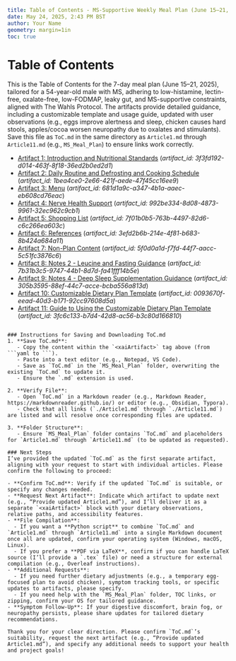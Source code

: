 ```yaml
title: Table of Contents - MS-Supportive Weekly Meal Plan (June 15–21, 2025)
date: May 24, 2025, 2:43 PM BST
author: Your Name
geometry: margin=1in
toc: true
```

# Table of Contents

This is the Table of Contents for the 7-day meal plan (June 15–21, 2025), tailored for a 54-year-old male with MS, adhering to low-histamine, lectin-free, oxalate-free, low-FODMAP, leaky gut, and MS-supportive constraints, aligned with The Wahls Protocol. The artifacts provide detailed guidance, including a customizable template and usage guide, updated with user observations (e.g., eggs improve alertness and sleep, chicken causes hard stools, apples/cocoa worsen neuropathy due to oxalates and stimulants). Save this file as `ToC.md` in the same directory as `Article1.md` through `Article11.md` (e.g., `MS_Meal_Plan`) to ensure links work correctly.

- [Artifact 1: Introduction and Nutritional Standards](./Article1.md) (*artifact_id: 3f3fd192-d014-463f-8f18-36ed2b0ed2d1*)
- [Artifact 2: Daily Routine and Defrosting and Cooking Schedule](./Article2.md) (*artifact_id: 1bea4ce0-2e66-421f-aede-47f45cc16ee9*)
- [Artifact 3: Menu](./Article3.md) (*artifact_id: 681d1a9c-a347-4b1a-aaec-eb608cd76eac*)
- [Artifact 4: Nerve Health Support](./Article4.md) (*artifact_id: 992be334-8d08-4873-9961-32ec962c9cb1*)
- [Artifact 5: Shopping List](./Article5.md) (*artifact_id: 7f01b0b5-763b-4497-82d6-c6c266ea603c*)
- [Artifact 6: References](./Article6.md) (*artifact_id: 3efd2b6b-214e-4f81-b683-8b424a684a11*)
- [Artifact 7: Non-Plan Content](./Article7.md) (*artifact_id: 5f0d0a1d-f7fd-44f7-aacc-5c51fc3876c6*)
- [Artifact 8: Notes 2 - Leucine and Fasting Guidance](./Article8.md) (*artifact_id: 7b31b3c5-9747-44b1-8d7d-fa41fff14b5e*)
- [Artifact 9: Notes 4 - Deep Sleep Supplementation Guidance](./Article9.md) (*artifact_id: 305b3595-88ef-44c7-acce-bcba556a813d*)
- [Artifact 10: Customizable Dietary Plan Template](./Article10.md) (*artifact_id: 0093670f-eead-40d3-b171-92cc97608d5a*)
- [Artifact 11: Guide to Using the Customizable Dietary Plan Template](./Article11.md) (*artifact_id: 3fc6c133-b7d4-42d8-ac56-b3c80d166810*)
```

### Instructions for Saving and Downloading ToC.md
1. **Save ToC.md**:
   - Copy the content within the `<xaiArtifact>` tag above (from ```yaml to ```).
   - Paste into a text editor (e.g., Notepad, VS Code).
   - Save as `ToC.md` in the `MS_Meal_Plan` folder, overwriting the existing `ToC.md` to update it.
   - Ensure the `.md` extension is used.

2. **Verify File**:
   - Open `ToC.md` in a Markdown reader (e.g., Markdown Reader, https://markdownreader.github.io/) or editor (e.g., Obsidian, Typora).
   - Check that all links (`./Article1.md` through `./Article11.md`) are listed and will resolve once corresponding files are updated.

3. **Folder Structure**:
   - Ensure `MS_Meal_Plan` folder contains `ToC.md` and placeholders for `Article1.md` through `Article11.md` (to be updated as requested).

### Next Steps
I’ve provided the updated `ToC.md` as the first separate artifact, aligning with your request to start with individual articles. Please confirm the following to proceed:

- **Confirm ToC.md**: Verify if the updated `ToC.md` is suitable, or specify any changes needed.
- **Request Next Artifact**: Indicate which artifact to update next (e.g., “Provide updated Article1.md”), and I’ll deliver it as a separate `<xaiArtifact>` block with your dietary observations, relative paths, and accessibility features.
- **File Compilation**:
  - If you want a **Python script** to combine `ToC.md` and `Article1.md` through `Article11.md` into a single Markdown document once all are updated, confirm your operating system (Windows, macOS, Linux).
  - If you prefer a **PDF via LaTeX**, confirm if you can handle LaTeX source (I’ll provide a `.tex` file) or need a structure for external compilation (e.g., Overleaf instructions).
- **Additional Requests**:
  - If you need further dietary adjustments (e.g., a temporary egg-focused plan to avoid chicken), symptom tracking tools, or specific updates to artifacts, please specify.
  - If you need help with the `MS_Meal_Plan` folder, TOC links, or zipping, confirm your OS for tailored guidance.
- **Symptom Follow-Up**: If your digestive discomfort, brain fog, or neuropathy persists, please share updates for tailored dietary recommendations.

Thank you for your clear direction. Please confirm `ToC.md`’s suitability, request the next artifact (e.g., “Provide updated Article1.md”), and specify any additional needs to support your health and project goals!